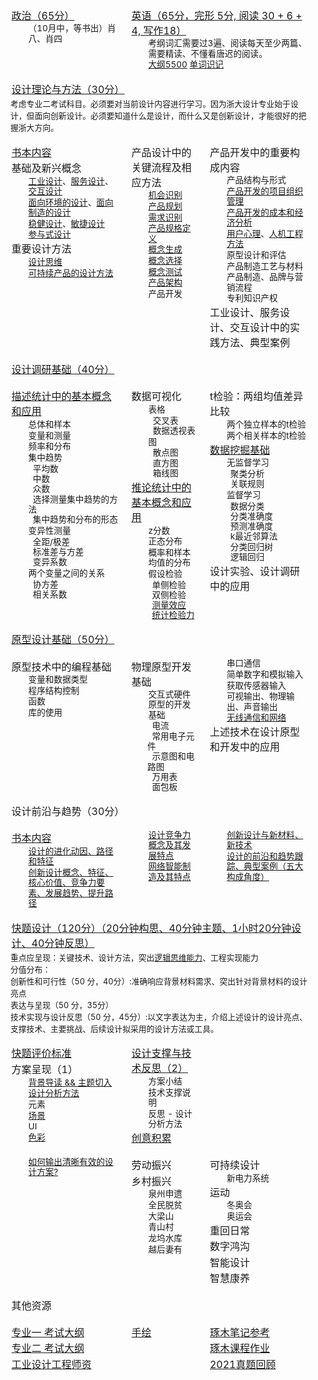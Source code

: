 <style>
  tr.row {
    display: table-row;
    vertical-align: top;
    border-color: inherit;
  }

  .mainpagediv {
    font-size: 85%;
    line-height: 1.2em;
    margin-left: 2em;
    width: auto;
  }

  .mainpagetable p {
    margin: 0.1em;
  }

  .mainpagetable tr.row td:first-child {
    padding-left: 1em;
  }

  .mainpagetable tr.row td {
    padding: 0.5em;
  }

  table.mainpagetable {
    display: table;
  }

  td {
    display: table-cell;
    vertical-align: inherit;
  }
  tr {
    display: table-row;
    vertical-align: inherit;
    border-color: inherit;
  }
  div {
    display: block;
  }
  p {
    display: block;
    margin-block-start: 1em;
    margin-block-end: 1em;
    margin-inline-start: 0px;
    margin-inline-end: 0px;
  }
  table {
    display: table;
    border-collapse: separate;
    border-width: 0px;
    box-sizing: border-box;
    text-indent: initial;
    border-spacing: 2px;
    -webkit-border-horizontal-spacing: 0px;
    -webkit-border-vertical-spacing: 0px;
  }
  tbody {
    display: table-row-group;
    vertical-align: middle;
    border-color: inherit;
  }
</style>

<table class="mainpagetable">
  <tr class="row">
    <td>
      <p><span><a href="./政治/">政治（65分）</a></span></p>
      <div class="mainpagediv">
        <p>（10月中，等书出）肖八、肖四</p>
      </div>
    </td>
    <td colspan="2">
      <p><span><a href="/remember_words/考研/英语/单词.md">英语（65分，完形 5分, 阅读 30 + 6 + 4, 写作18）</a></span></p>
      <div class="mainpagediv">
        <p>考纲词汇需要过3遍、阅读每天至少两篇、需要精读、不懂看唐迟的阅读。</p>
        <p> <a href="./英语/大纲.md">大纲5500</a> <a href="/remember_words/考研/英语/不熟悉单词.md">单词识记</a> </p>
      </div>
    </td>
  </tr>
  <tr class="row">
    <td colspan="3">
      <p><span><a href="./设计理论与方法/思考题/">设计理论与方法（30分）</a></span></p>
      <span style="font-size: 0.8em">
        考虑专业二考试科目。必须要对当前设计内容进行学习。因为浙大设计专业始于设计，但面向创新设计。必须要知道什么是设计，而什么又是创新设计，才能很好的把握浙大方向。
      </span>
    </td>
  </tr>
  <tr class="row">
    <td>
      <p><a href="http://localhost/doc/考研/产品设计与开发/">书本内容</a></p>
      <p>基础及新兴概念</p>
      <div class="mainpagediv">
        <p><a href="./设计理论与方法/第1节/工业设计.md">工业设计</a>、<a href="./设计理论与方法/第1节/服务设计.md">服务设计</a>、<a href="./设计理论与方法/第1节/交互设计.md">交互设计</a></p>
        <p><a href="./设计理论与方法/第1节/面向环境的设计.md">面向环境的设计</a>、<a href="./设计理论与方法/第1节/面向制造的设计.md">面向制造的设计</a></p>
        <p><a href="./设计理论与方法/第1节/稳健设计.md">稳健设计</a>、<a href="./设计理论与方法/第1节/敏捷设计.md">敏捷设计</a></p>
        <p><a href="./设计理论与方法/第1节/参与式设计.md">参与式设计</a></p>
      </div>
      <p>重要设计方法</p>
      <div class="mainpagediv">
        <p><a href="./设计理论与方法/第2节/设计思维.md">设计思维</a></p>
        <p><a href="./设计理论与方法/第2节/可持续产品的设计方法.md">可持续产品的设计方法</a></p>
      </div>
    </td>
    <td>
      <p>产品设计中的关键流程及相应方法</p>
      <div class="mainpagediv">
        <p><a href="./产品设计与开发/01.机会识别.md">机会识别</a></p>
        <p><a href="./产品设计与开发/02.产品规划.md">产品规划</a></p>
        <p><a href="./产品设计与开发/03.需求识别.md">需求识别</a></p>
        <p><a href="./产品设计与开发/04.产品规格.md">产品规格定义</a></p>
        <p><a href="./产品设计与开发/05.概念生成.md">概念生成</a></p>
        <p><a href="./产品设计与开发/06.概念选择.md">概念选择</a></p>
        <p><a href="./产品设计与开发/07.概念测试.md">概念测试</a></p>
        <p><a href="./产品设计与开发/08.产品架构.md">产品架构</a></p>
        <p>产品开发</p>
      </div>
    </td>
    <td>
      <p>产品开发中的重要构成内容</p>
      <div class="mainpagediv">
        <p>产品结构与形式</p>
        <p><a href="./产品设计与开发/19.产品开发项目管理.md">产品开发的项目组织管理</a></p>
        <p><a href="./产品设计与开发/18.产品开发项目的经济分析.md">产品开发的成本和经济分析</a></p>
        <p><a href="./设计理论与方法/第3节/用户心理.md">用户心理</a>、<a href="./设计理论与方法/第3节/人机工程方法.md">人机工程方法</a></p>
        <p>原型设计和评估</p>
        <p>产品制造工艺与材料</p>
        <p>产品制造、品牌与营销流程</p>
        <p>专利知识产权</p>
      </div>
      <p>工业设计、服务设计、交互设计中的实践方法、典型案例</p>
    </td>
  </tr>
  <tr class="row">
    <td colspan="3">
      <p><span><a href="./设计调研基础/">设计调研基础（40分）</a></span></p>
    </td>
  </tr>
  <tr class="row">
    <td>
      <p><a href="./设计调研基础/统计基础.md">描述统计中的基本概念和应用</a></p>
      <div class="mainpagediv">
        <p>总体和样本</p>
        <p>变量和测量</p>
        <p>频率和分布</p>
        <p>集中趋势</p>
        <p>
          &nbsp;&nbsp;平均数<br />
          &nbsp;&nbsp;中数<br />
          &nbsp;&nbsp;众数<br />
          &nbsp;&nbsp;选择测量集中趋势的方法<br />
          &nbsp;&nbsp;集中趋势和分布的形态<br />
        </p>
        <p>变异性测量</p>
        <p>
          &nbsp;&nbsp;全距/极差<br />
          &nbsp;&nbsp;标准差与方差<br />
          &nbsp;&nbsp;变异系数<br />
        </p>
        <p>两个变量之间的关系</p>
        <p>
          &nbsp;&nbsp;协方差<br />
          &nbsp;&nbsp;相关系数<br />
        </p>
      </div>
    </td>
    <td>
      <p>数据可视化</p>
      <div class="mainpagediv">
        <p>表格</p>
        <p>
          &nbsp;&nbsp;交叉表<br />
          &nbsp;&nbsp;数据透视表<br />
        </p>
        <p>图</p>
        <p>
          &nbsp;&nbsp;散点图<br />
          &nbsp;&nbsp;直方图<br />
          &nbsp;&nbsp;箱线图<br />
        </p>
      </div>
      <p><a href="./设计调研基础/假设检验.md">推论统计中的基本概念和应用</a></p>
      <div class="mainpagediv">
        <p>z分数</p>
        <p>正态分布</p>
        <p>概率和样本均值的分布</p>
        <p>假设检验</p>
        &nbsp;&nbsp;单侧检验<br />
        &nbsp;&nbsp;双侧检验<br />
        &nbsp;&nbsp;<a href="./设计调研基础/测量效应.md">测量效应</a><br />
        &nbsp;&nbsp;<a href="./设计调研基础/测量检验力.md">统计检验力</a><br />
      </div>
    </td>
    <td>
      <p>t检验：两组均值差异比较</p>
      <div class="mainpagediv">
        <p>两个独立样本的t检验</p>
        <p>两个相关样本的t检验</p>
      </div>
      <p><a href="./设计调研基础/数据挖掘概要.md">数据挖掘基础</a></p>
      <div class="mainpagediv">
        <p>无监督学习</p>
        &nbsp;&nbsp;聚类分析<br />
        &nbsp;&nbsp;关联规则<br />
        <p>监督学习</p>
        &nbsp;&nbsp;数据分类<br />
        &nbsp;&nbsp;分类准确度<br />
        &nbsp;&nbsp;预测准确度<br />
        &nbsp;&nbsp;k最近邻算法<br />
        &nbsp;&nbsp;分类回归树<br />
        &nbsp;&nbsp;逻辑回归<br />
      </div>
      <p>设计实验、设计调研中的应用</p>
    </td>
  </tr>
  <tr class="row">
    <td colspan="3">
      <p><span><a href="./原型设计基础/">原型设计基础（50分）</a></span></p>
    </td>
  </tr>
  <tr class="row">
    <td>
      <p>原型技术中的编程基础</p>
      <div class="mainpagediv">
        <p>变量和数据类型</p>
        <p>程序结构控制</p>
        <p>函数</p>
        <p>库的使用</p>
      </div>
    </td>
    <td>
      <p>物理原型开发基础</p>
      <div class="mainpagediv">
        <p>交互式硬件原型的开发基础</p>
        &nbsp;&nbsp;电流<br />
        &nbsp;&nbsp;常用电子元件<br />
        &nbsp;&nbsp;示意图和电路图<br />
        &nbsp;&nbsp;万用表<br />
        &nbsp;&nbsp;面包板<br />
      </div>
    </td>
    <td>
      <div class="mainpagediv">
        <p>串口通信</p>
        <p>简单数字和模拟输入</p>
        <p>获取传感器输入</p>
        <p>可视输出、物理输出、声音输出</p>
        <p><a href="./原型设计基础/无线通信和网络.md">无线通信和网络</a></p>
      </div>
      <p>上述技术在设计原型和开发中的应用</p>
    </td>
  </tr>
  <tr class="row">
    <td colspan="3">
      <p><span>设计前沿与趋势（30分）</span></p>
    </td>
  </tr>
  <tr class="row">
    <td>
      <p><a href="../阅读笔记/论创新设计/">书本内容</a></p>
      <div class="mainpagediv">
        <p><a href="./设计前沿与创新设计理论/设计的进化.md">设计的进化动因、路径和特征</a></p>
        <p><a href="./设计前沿与创新设计理论/创新设计.md">创新设计概念、特征、核心价值、竞争力要素、发展趋势、提升路径</a></p>
      </div>
    </td>
    <td>
      <div class="mainpagediv">
        <p><a href="./设计前沿与创新设计理论/设计竞争力.md">设计竞争力概念及其发展特点</a></p>
        <p><a href="./设计前沿与创新设计理论/网络智能制造.md">网络智能制造及其特点</a></p>
      </div>
    </td>
    <td>
      <div class="mainpagediv">
        <p><a href="./设计前沿与创新设计理论/新材料技术.md">创新设计与新材料、新技术</a></p>
        <p><a href="./设计思维与创新设计/设计驱动的创新创业.md">设计的前沿和趋势跟踪、典型案例（五大构成角度）</a></p>
      </div>
    </td>
  </tr>
  <tr class="row">
    <td colspan="3">
      <p><span><a href="./快题设计/">快题设计（120分）（20分钟构思、40分钟主题、1小时20分钟设计、40分钟反思）</a></span></p>
      <span style="font-size: 0.8em">
        重点应呈现：关键技术、设计方法，突出<a href="../阅读笔记/代尔夫特设计指南/">逻辑思维能力</a>、工程实现能力<br>
        分值分布：<br>
        创新性和可行性（50 分，40分）:准确响应背景材料需求、突出针对背景材料的设计亮点<br>
        表达与呈现（50 分，35分）<br>
        技术实现与设计反思（50 分，45分）:以文字表达为主，介绍上述设计的设计亮点、支撑技术、主要挑战、后续设计拟采用的设计方法或工具。<br>
      </span>
    </td>
  </tr>
  <tr class="row">
  	<td>
        <p><a href="./快题设计/">快题评价标准</a></p>
        <p>方案呈现（1）</p>
        <div class="mainpagediv">
            <p><a href="./快题设计/主题切入.md">背景导读 && 主题切入</a></p>
            <p><a href="./快题设计/设计方法.md">设计分析方法</a></p>
            <p>元素</p>
            <p><a href="https://www.pinterest.com/changes0729/%E5%9C%BA%E6%99%AF/">场景</a></p>
            <p>UI</p>
            <p><a href="./从零开始的手绘/三大构成.md">色彩</a></p>
      	</div>
    </td>
  	<td>
        <p><a href="./快题设计/技术细节/">设计支撑与技术反思（2）</a></p>
        <div class="mainpagediv">
            <p>方案小结</p>
            <p>技术支撑说明</p>
            <p>反思 - 设计分析方法</p>
      	</div>
        <p><a href="./快题设计/创意积累.md">创意积累</a></p>
    </td>
  	<td>
    </td>
  </tr>
  <tr class="row">
    <td>
      <div class="mainpagediv">
        <p><a href="https://isux.tencent.com/articles/systematic-thinking.html">如何输出清晰有效的设计方案?</a></p>
      </div>
    </td>
    <td>
      <p><a>劳动振兴</a></p>
      <p><a>乡村振兴</a></p>
      <div class="mainpagediv">
        <p>泉州申遗</p>
        <p>全民脱贫</p>
        <p>大梁山</p>
        <p>青山村</p>
        <p>龙坞水库</p>
        <p>越后妻有</p>
      </div>
    </td>
    <td>
      <p><a>可持续设计</a></p>
      <div class="mainpagediv">
        <p>新电力系统</p>
      </div>
      <p><a>运动</a></p>
      <div class="mainpagediv">
        <p>冬奥会</p>
        <p>奥运会</p>
      </div>
      <p><a>重回日常</a></p>
      <p><a>数字鸿沟</a></p>
      <p><a>智能设计</a></p>
      <p><a>智慧康养</a></p>
    </td>
  </tr>
  <tr class="row">
    <td colspan="3">
      <p><span>其他资源</span></p>
    </td>
  </tr>
  <tr class="row">
    <td>
      <p>
        <a href="/api/file/pdf/337%20⼯业设计⼯程考试范围说明.pdf"
          >专业一 考试大纲</a
        >
      </p>
      <p>
        <a
          href="http://www.idi.zju.edu.cn/wp-content/uploads/2021/09/890-202109.pdf"
          >专业二 考试大纲</a
        >
      </p>
        <p><a
          href="http://www.cs.zju.edu.cn/csen/27058/list.htm"
              >工业设计工程师资</a></p>
    </td>
    <td>
      <p><a href="./从零开始的手绘/">手绘</a></p>
    </td>
    <td>
      <p>
        <a
          href="https://sdue6c.yuque.com/books/share/1a397abc-c9c8-438c-b19c-14b415de1261"
          >琢木笔记参考</a
        >
      </p>
      <p>
        <a
          href="https://app8oj9zesy7389.h5.xiaoeknow.com/xiaoe_clock/clock_entrance_list/8/p_607d6238e4b071a81eb36cec"
          >琢木课程作业</a
        >
      </p>
      <p>
        <a href="https://mp.weixin.qq.com/s/0y_0zIT9Y5enxNb2NLBaGg"
          >2021真题回顾</a
        >
      </p>
    </td>
  </tr>
</table>
